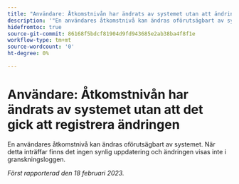 ```yaml
---
title: "Användare: Åtkomstnivån har ändrats av systemet utan att ändringen har registrerats"
description: '"En användares åtkomstnivå kan ändras oförutsägbart av systemet. När detta inträffar finns det ingen synlig uppdatering och ändringen visas inte i granskningsloggen.'
hidefromtoc: true
source-git-commit: 86168f5bdcf81904d9fd943685e2ab38ba4f8f1e
workflow-type: tm+mt
source-wordcount: '0'
ht-degree: 0%

---
```



# Användare: Åtkomstnivån har ändrats av systemet utan att det gick att registrera ändringen

En användares åtkomstnivå kan ändras oförutsägbart av systemet. När detta inträffar finns det ingen synlig uppdatering och ändringen visas inte i granskningsloggen.

_Först rapporterad den 18 februari 2023._

